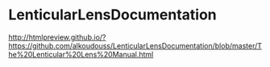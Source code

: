 # LenticularLensDocumentation

http://htmlpreview.github.io/?https://github.com/alkoudouss/LenticularLensDocumentation/blob/master/The%20Lenticular%20Lens%20Manual.html
